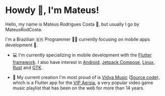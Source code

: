 # Howdy 🤠, I'm Mateus!

Hello, my name is Mateus Rodrigues Costa 🫡, but usually I go by MateusRodCosta.

I'm a Brazilian 🇧🇷 Programmer 👨‍💻 currently focusing on mobile apps development 📱.

- 💻 I'm currently specializing in mobile development with the [Flutter framework](https://flutter.dev/).
I also have interest in [Android](https://developer.android.com/), [Jetpack Compose](https://developer.android.com/jetpack/compose), [Linux](https://kernel.org/),
[Rust](https://www.rust-lang.org/) and [GTK](https://www.gtk.org/).

- 🥹 My current creation I'm most proud of is [Vidya Music](https://play.google.com/store/apps/details?id=com.mateusrodcosta.apps.vidyamusic) ([Source code](https://github.com/MateusRodCosta/vidya_music)),
which is a Flutter app for the [VIP Aersia](https://www.vipvgm.net/), a very popular video game music playlist that has been on the web for more than 14 years.

<!--**MateusRodCosta/MateusRodCosta** is a ✨ _special_ ✨ repository because its `README.md` (this file) appears on your GitHub profile.

Here are some ideas to get you started:

- 🔭 I’m currently working on ...
- 🌱 I’m currently learning ...
- 👯 I’m looking to collaborate on ...
- 🤔 I’m looking for help with ...
- 💬 Ask me about ...
- 📫 How to reach me: ...
- 😄 Pronouns: ...
- ⚡ Fun fact: ...
-->
